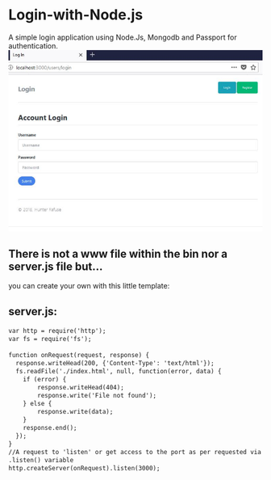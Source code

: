 # Login-with-Node.js
A simple login application using Node.Js, Mongodb and Passport for authentication.
<img src="https://github.com/GhostPolymer/Login-with-Node.js/blob/master/capture1.JPG">

## There is not a www file within the bin nor a server.js file but...
 you can create your own with this little template:
## server.js:
```
var http = require('http');
var fs = require('fs');

function onRequest(request, response) {
  response.writeHead(200, {'Content-Type': 'text/html'});
  fs.readFile('./index.html', null, function(error, data) {
    if (error) {
        response.writeHead(404);
        response.write('File not found');
    } else {
        response.write(data);
    }
    response.end();
  });
}
//A request to 'listen' or get access to the port as per requested via .listen() variable
http.createServer(onRequest).listen(3000);
```
